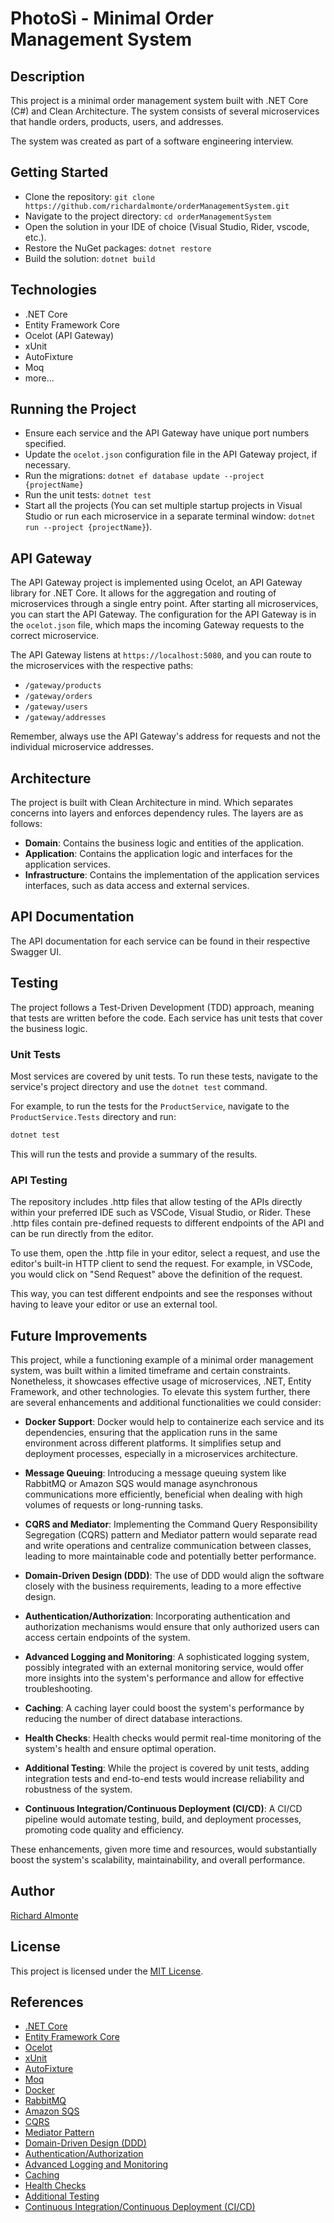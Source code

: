 # PhotoSì - Minimal Order Management System

## Description

This project is a minimal order management system built with .NET Core (C#) and Clean Architecture.
The system consists of several microservices that handle orders, products, users, and addresses.

The system was created as part of a software engineering interview.

## Getting Started

- Clone the repository: `git clone https://github.com/richardalmonte/orderManagementSystem.git`
- Navigate to the project directory: `cd orderManagementSystem`
- Open the solution in your IDE of choice (Visual Studio, Rider, vscode, etc.).
- Restore the NuGet packages: `dotnet restore`
- Build the solution: `dotnet build`

## Technologies

- .NET Core
- Entity Framework Core
- Ocelot (API Gateway)
- xUnit
- AutoFixture
- Moq
- more...

## Running the Project

- Ensure each service and the API Gateway have unique port numbers specified.
- Update the `ocelot.json` configuration file in the API Gateway project, if necessary.
- Run the migrations: `dotnet ef database update --project {projectName}`
- Run the unit tests: `dotnet test`
- Start all the projects (You can set multiple startup projects in Visual Studio or run each microservice in a
  separate terminal window: `dotnet run --project {projectName}`).

## API Gateway

The API Gateway project is implemented using Ocelot, an API Gateway library for .NET Core. It allows for the aggregation
and routing of microservices through a single entry point. After starting all microservices, you can start the API
Gateway.
The configuration for the API Gateway is in the `ocelot.json` file, which maps the incoming Gateway requests to the
correct microservice.

The API Gateway listens at `https://localhost:5080`, and you can route to the microservices with the respective paths:

- `/gateway/products`
- `/gateway/orders`
- `/gateway/users`
- `/gateway/addresses`

Remember, always use the API Gateway's address for requests and not the individual microservice addresses.

## Architecture

The project is built with Clean Architecture in mind.
Which separates concerns into layers and enforces dependency rules. The layers are as follows:

- **Domain**: Contains the business logic and entities of the application.
- **Application**: Contains the application logic and interfaces for the application services.
- **Infrastructure**: Contains the implementation of the application services interfaces,
  such as data access and external services.

## API Documentation

The API documentation for each service can be found in their respective Swagger UI.

## Testing

The project follows a Test-Driven Development (TDD) approach, meaning that tests are written before the code.
Each service has unit tests that cover the business logic.

### Unit Tests

Most services are covered by unit tests. To run these tests, navigate to the service's project directory and use
the `dotnet test` command.

For example, to run the tests for the `ProductService`, navigate to the `ProductService.Tests` directory and run:

```bash
dotnet test
```

This will run the tests and provide a summary of the results.

### API Testing

The repository includes .http files that allow testing of the APIs directly within your preferred IDE such as VSCode,
Visual Studio, or Rider.
These .http files contain pre-defined requests to different endpoints of the API and can be run directly from the
editor.

To use them, open the .http file in your editor, select a request, and use the editor's built-in HTTP client to send
the request. For example, in VSCode, you would click on "Send Request" above the definition of the request.

This way, you can test different endpoints and see the responses without having to leave your editor or use an external
tool.

## Future Improvements

This project, while a functioning example of a minimal order management system, was built within a
limited timeframe and certain constraints. Nonetheless, it showcases effective usage of microservices,
.NET, Entity Framework, and other technologies. To elevate this system further, there are several
enhancements and additional functionalities we could consider:

- **Docker Support**: Docker would help to containerize each service and its dependencies, ensuring that
  the application runs in the same environment across different platforms. It simplifies setup and
  deployment processes, especially in a microservices architecture.

- **Message Queuing**: Introducing a message queuing system like RabbitMQ or Amazon SQS would manage
  asynchronous communications more efficiently, beneficial when dealing with high volumes of requests or
  long-running tasks.

- **CQRS and Mediator**: Implementing the Command Query Responsibility Segregation (CQRS) pattern and Mediator pattern
  would separate read and write operations and centralize communication between classes, leading to more maintainable
  code and potentially better performance.

- **Domain-Driven Design (DDD)**: The use of DDD would align the software closely with the business requirements,
  leading to a more effective design.

- **Authentication/Authorization**: Incorporating authentication and authorization mechanisms would ensure that only
  authorized users can access certain endpoints of the system.

- **Advanced Logging and Monitoring**: A sophisticated logging system, possibly integrated with an external monitoring
  service, would offer more insights into the system's performance and allow for effective troubleshooting.

- **Caching**: A caching layer could boost the system's performance by reducing the number of direct database
  interactions.

- **Health Checks**: Health checks would permit real-time monitoring of the system's health and ensure optimal
  operation.

- **Additional Testing**: While the project is covered by unit tests, adding integration tests and end-to-end tests
  would increase reliability and robustness of the system.

- **Continuous Integration/Continuous Deployment (CI/CD)**: A CI/CD pipeline would automate testing, build, and
  deployment processes, promoting code quality and efficiency.

These enhancements, given more time and resources, would substantially boost the system's scalability, maintainability,
and overall performance.

## Author

[Richard Almonte](https://github.com/richardalmonte)

## License

This project is licensed under the [MIT License](LICENSE).

## References

- [.NET Core](https://dotnet.microsoft.com/download)
- [Entity Framework Core](https://docs.microsoft.com/en-us/ef/core/)
- [Ocelot](https://ocelot.readthedocs.io/en/latest/)
- [xUnit](https://xunit.net/)
- [AutoFixture](https://github.com/AutoFixture/AutoFixture)
- [Moq](https://github.com/moq/moq4/wiki/Quickstart)
- [Docker](https://www.docker.com/)
- [RabbitMQ](https://www.rabbitmq.com/)
- [Amazon SQS](https://aws.amazon.com/sqs/)
- [CQRS](https://martinfowler.com/bliki/CQRS.html)
- [Mediator Pattern](https://refactoring.guru/design-patterns/mediator)
- [Domain-Driven Design (DDD)](https://martinfowler.com/tags/domain%20driven%20design.html)
- [Authentication/Authorization](https://docs.microsoft.com/en-us/aspnet/core/security/authentication/identity?view=aspnetcore-5.0&tabs=visual-studio)
- [Advanced Logging and Monitoring](https://docs.microsoft.com/en-us/aspnet/core/fundamentals/logging/?view=aspnetcore-5.0)
- [Caching](https://docs.microsoft.com/en-us/aspnet/core/performance/caching/middleware?view=aspnetcore-5.0)
- [Health Checks](https://docs.microsoft.com/en-us/aspnet/core/host-and-deploy/health-checks?view=aspnetcore-5.0)
- [Additional Testing](https://docs.microsoft.com/en-us/dotnet/core/testing/)
- [Continuous Integration/Continuous Deployment (CI/CD)](https://www.visualstudio.com/learn/what-is-cicd/)
